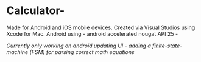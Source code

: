 # Calculator-
Made for Android and iOS mobile devices. 
Created via Visual Studios using Xcode for Mac.
Android using - android accelerated nougat API 25 -

*Currently only working on android*
*updating UI - adding a finite-state-machine (FSM) for parsing correct math equations*
